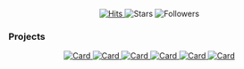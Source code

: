 <p align="center">
  <a href="https://hits.seeyoufarm.com">
    <img alt="Hits" src="https://hits.seeyoufarm.com/api/count/incr/badge.svg?url=https%3A%2F%2Fgithub.com%2Fcreaiter&count_bg=%230E6FC0&title_bg=%23555555&icon=&icon_color=%23E7E7E7&title=hits&edge_flat=false">
  </a>
  
  <img alt="Stars" src="https://img.shields.io/github/stars/creaiter?affiliations=COLLABORATOR&style=flat&color=0E6FC0">
  
  <img alt="Followers" src="https://img.shields.io/github/followers/creaiter?style=flat&color=0E6FC0">
</p>

<!--
![Creaiter's GitHub stats](https://github-readme-stats.vercel.app/api?username=creaiter&theme=vue&show_icons=true&count_private=true)
-->

### Projects

<p align="center">
  <a href="https://github.com/mlvc-lab/AIChallenge_4th_Round1">
    <img alt="Card" src="https://github-readme-stats.vercel.app/api/pin/?username=mlvc-lab&repo=AIChallenge_4th_Round1&show_owner=true&title_color=5FBC8D">
  </a>
  
  <a href="https://github.com/INCHEON-CHO/Dynamic_Model_Pruning_with_Feedback">
    <img alt="Card" src="https://github-readme-stats.vercel.app/api/pin/?username=INCHEON-CHO&repo=Dynamic_Model_Pruning_with_Feedback&show_owner=true&title_color=5FBC8D">
  </a>
  
  <a href="https://github.com/IRIS-AUDIO/challenge">
    <img alt="Card" src="https://github-readme-stats.vercel.app/api/pin/?username=IRIS-AUDIO&repo=challenge&show_owner=true&title_color=5FBC8D">
  </a>
  
  <a href="https://github.com/creaiter/AI-conference-papers">
    <img alt="Card" src="https://github-readme-stats.vercel.app/api/pin/?username=creaiter&repo=AI-conference-papers&show_owner=false&title_color=5FBC8D">
  </a>
  
  <a href="https://github.com/creaiter/Classification_PyTorch">
    <img alt="Card" src="https://github-readme-stats.vercel.app/api/pin/?username=creaiter&repo=Classification-PyTorch&show_owner=false&title_color=5FBC8D">
  </a>
  
  <a href="https://github.com/creaiter/Linear-Quantization">
    <img alt="Card" src="https://github-readme-stats.vercel.app/api/pin/?username=creaiter&repo=Linear-Quantization&show_owner=false&title_color=5FBC8D">
  </a>
</p>


<!--
**creaiter/creaiter** is a ✨ _special_ ✨ repository because its `README.md` (this file) appears on your GitHub profile.

Here are some ideas to get you started:

- 🔭 I’m currently working on ...
- 🌱 I’m currently learning ...
- 👯 I’m looking to collaborate on ...
- 🤔 I’m looking for help with ...
- 💬 Ask me about ...
- 📫 How to reach me: ...
- 😄 Pronouns: ...
- ⚡ Fun fact: ...
-->
